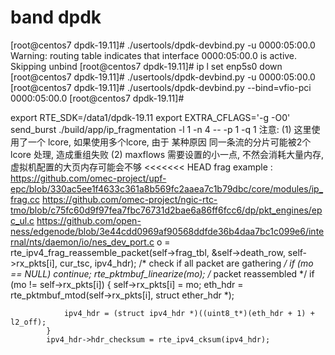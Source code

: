 # band dpdk
[root@centos7 dpdk-19.11]# ./usertools/dpdk-devbind.py  -u 0000:05:00.0
Warning: routing table indicates that interface 0000:05:00.0 is active. Skipping unbind
[root@centos7 dpdk-19.11]# ip l set enp5s0 down
[root@centos7 dpdk-19.11]# ./usertools/dpdk-devbind.py  -u 0000:05:00.0
[root@centos7 dpdk-19.11]# ./usertools/dpdk-devbind.py   --bind=vfio-pci  0000:05:00.0
[root@centos7 dpdk-19.11]# 



export RTE_SDK=/data1/dpdk-19.11
export EXTRA_CFLAGS='-g -O0'
send_burst
./build/app/ip_fragmentation  -l 1 -n 4 -- -p 1 -q 1
 注意:
(1) 这里使用了一个 lcore, 如果使用多个lcore, 由于 某种原因 同一条流的分片可能被2个 lcore 处理, 造成重组失败
(2) maxflows 需要设置的小一点, 不然会消耗大量内存, 虚拟机配置的大页内存可能会不够
<<<<<<< HEAD
frag example : https://github.com/omec-project/upf-epc/blob/330ac5ee1f4633c361a8b569fc2aaea7c1b79dbc/core/modules/ip_frag.cc
https://github.com/omec-project/ngic-rtc-tmo/blob/c75fc60d9f97fea7fbc76731d2bae6a86ff6fcc6/dp/pkt_engines/epc_ul.c
https://github.com/open-ness/edgenode/blob/3e44cdd0969af90568ddfde36b4daa7bc1c099e6/internal/nts/daemon/io/nes_dev_port.c
o = rte_ipv4_frag_reassemble_packet(self->frag_tbl,
				&self->death_row, self->rx_pkts[i], cur_tsc, ipv4_hdr);
			/* check if all packet are gathering */
			if (mo == NULL)
				continue;
			rte_pktmbuf_linearize(mo);
			/* packet reassembled */
			if (mo != self->rx_pkts[i]) {
				self->rx_pkts[i] = mo;
				eth_hdr = rte_pktmbuf_mtod(self->rx_pkts[i], struct ether_hdr *);

				ipv4_hdr = (struct ipv4_hdr *)((uint8_t*)(eth_hdr + 1) + l2_off);
			}
			ipv4_hdr->hdr_checksum = rte_ipv4_cksum(ipv4_hdr);
